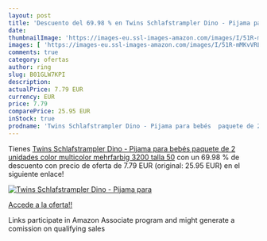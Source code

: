 ```yaml
---
layout: post
title: 'Descuento del 69.98 % en Twins Schlafstrampler Dino - Pijama para'
date: 
thumbnailImage: 'https://images-eu.ssl-images-amazon.com/images/I/51R-mMKvVRL._SL200_.jpg'
images: [ 'https://images-eu.ssl-images-amazon.com/images/I/51R-mMKvVRL._SL200_.jpg' ]
comments: true
category: ofertas
author: ring
slug: B01GLW7KPI
description:
actualPrice: 7.79 EUR
currency: EUR
price: 7.79
comparePrice: 25.95 EUR
inStock: true
prodname: 'Twins Schlafstrampler Dino - Pijama para bebés  paquete de 2 unidades  color multicolor  mehrfarbig 3200   talla 50'
---
```


Tienes [Twins Schlafstrampler Dino - Pijama para bebés  paquete de 2 unidades  color multicolor  mehrfarbig 3200   talla 50](https://www.amazon.es/dp/B01GLW7KPI/?tag=tolees-21) con un 69.98 % de descuento con precio de oferta de 7.79 EUR (original: 25.95 EUR) en el siguiente enlace!

[![Twins Schlafstrampler Dino - Pijama para](https://images-eu.ssl-images-amazon.com/images/I/51R-mMKvVRL._SL200_.jpg)](https://www.amazon.es/dp/B01GLW7KPI/?tag=tolees-21)

[Accede a la oferta!!](https://www.amazon.es/dp/B01GLW7KPI/?tag=tolees-21)

Links participate in Amazon Associate program and might generate a comission on qualifying sales


